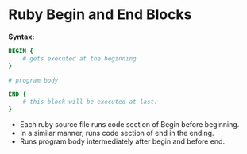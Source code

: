 # Ruby Begin and End Blocks

**Syntax:**
```rb
BEGIN {
    # gets executed at the beginning
}

# program body

END {
    # this block will be executed at last.
}
```

- Each ruby source file runs code section of Begin before beginning.
- In a similar manner, runs code section of end in the ending.
- Runs program body intermediately after begin and before end.
